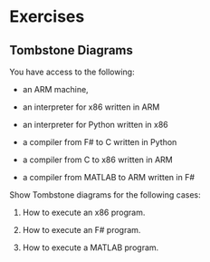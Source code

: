 # Exercises

## Tombstone Diagrams

You have access to the following:

* an ARM machine,

* an interpreter for x86 written in ARM

* an interpreter for Python written in x86

* a compiler from F# to C written in Python

* a compiler from C to x86 written in ARM

* a compiler from MATLAB to ARM written in F#

Show Tombstone diagrams for the following cases:

1. How to execute an x86 program.

2. How to execute an F# program.

3. How to execute a MATLAB program.
